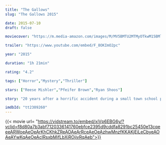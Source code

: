 ```yaml
---
title: "The Gallows"
slug: "The Gallows 2015"

date: 2015-07-10
draft: false

moviecover: "https://m.media-amazon.com/images/M/MV5BMTU2MTMyOTkwM15BMl5BanBnXkFtZTgwOTQzNjc3NTE@._V1_UX182_CR0,0,182,268_AL_.jpg"

trailer: "https://www.youtube.com/embed/F_8OKImO2pc"

year: "2015"

duration: "1h 21min"

rating: "4.2"

tags: ["Horror","Mystery","Thriller"]

stars: ["Reese Mishler","Pfeifer Brown","Ryan Shoos"]

story: "20 years after a horrific accident during a small town school play, students at the school resurrect the failed show in a misguided attempt to honor the anniversary of the tragedy - but soon discover that some things are better left alone."

imdbId: "tt2309260"
---
```


{{< movie url= "https://vidstream.to/embed/xiVp6EBG6y/?vclid=f8d80a7b3abf7120336141760ebfce2395d9cddfa8291bc25450e13cqeeeARWoeAeOeArKhCKhkZReAOAeArRceAeOeAzhwMnzfKKAKjEiLeCbyeAOAeAYwKqAeOeAcIRsxbMifLbXiROjivRqAeb">}}
